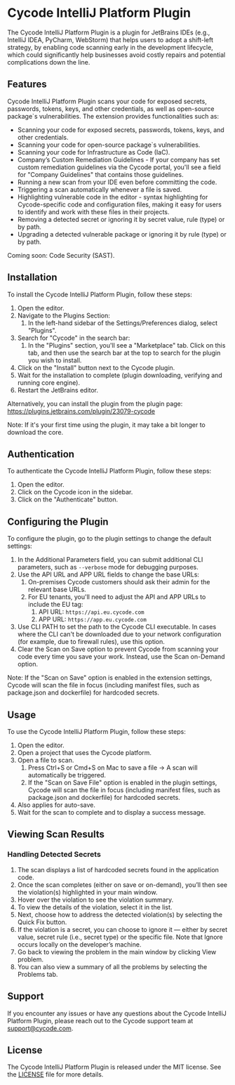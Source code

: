 # Cycode IntelliJ Platform Plugin

<!-- Plugin description -->

The Cycode IntelliJ Platform Plugin is a plugin for JetBrains IDEs (e.g., IntelliJ IDEA, PyCharm, WebStorm) that helps
users to adopt a shift-left strategy, by enabling code scanning early in the development lifecycle, which could
significantly help businesses avoid costly repairs and potential complications down the line.

## Features

Cycode IntelliJ Platform Plugin scans your code for exposed secrets, passwords, tokens, keys, and other credentials, as
well as open-source package`s vulnerabilities.
The extension provides functionalities such as:

* Scanning your code for exposed secrets, passwords, tokens, keys, and other credentials.
* Scanning your code for open-source package`s vulnerabilities.
* Scanning your code for Infrastructure as Code (IaC).
* Company’s Custom Remediation Guidelines - If your company has set custom remediation guidelines via the Cycode portal, you'll see a field for "Company Guidelines" that contains those guidelines.
* Running a new scan from your IDE even before committing the code.
* Triggering a scan automatically whenever a file is saved.
* Highlighting vulnerable code in the editor - syntax highlighting for Cycode-specific code and configuration files,
  making it easy for users to identify and work with these files in their projects.
* Removing a detected secret or ignoring it by secret value, rule (type) or by path.
* Upgrading a detected vulnerable package or ignoring it by rule (type) or by path.

Coming soon: Code Security (SAST).

## Installation

To install the Cycode IntelliJ Platform Plugin, follow these steps:

1. Open the editor.
2. Navigate to the Plugins Section:
    1. In the left-hand sidebar of the Settings/Preferences dialog, select "Plugins".
3. Search for "Cycode" in the search bar:
    1. In the "Plugins" section, you'll see a "Marketplace" tab.
       Click on this tab, and then use the search bar at the top to search for the plugin you wish to install.
4. Click on the "Install" button next to the Cycode plugin.
5. Wait for the installation to complete (plugin downloading, verifying and running core engine).
6. Restart the JetBrains editor.

Alternatively, you can install the plugin from the plugin page: https://plugins.jetbrains.com/plugin/23079-cycode

Note: If it's your first time using the plugin, it may take a bit longer to download the core.

## Authentication

To authenticate the Cycode IntelliJ Platform Plugin, follow these steps:

1. Open the editor.
2. Click on the Cycode icon in the sidebar.
3. Click on the "Authenticate" button.

## Configuring the Plugin

To configure the plugin, go to the plugin settings to change the default settings:

1. In the Additional Parameters field, you can submit additional CLI parameters, such as `--verbose` mode for debugging
   purposes.
2. Use the API URL and APP URL fields to change the base URLs:
    1. On-premises Cycode customers should ask their admin for the relevant base URLs.
    2. For EU tenants, you'll need to adjust the API and APP URLs to include the EU tag:
       1. API URL: `https://api.eu.cycode.com`
       2. APP URL: `https://app.eu.cycode.com`
3. Use CLI PATH to set the path to the Cycode CLI executable. In cases where the CLI can't be downloaded due to your
   network configuration (for example, due to firewall rules), use this option.
4. Clear the Scan on Save option to prevent Cycode from scanning your code every time you save your work. Instead, use
   the Scan on-Demand option.

Note: If the "Scan on Save" option is enabled in the extension settings, Cycode will scan the file in focus
(including manifest files, such as package.json and dockerfile) for hardcoded secrets.

## Usage

To use the Cycode IntelliJ Platform Plugin, follow these steps:

1. Open the editor.
2. Open a project that uses the Cycode platform.
3. Open a file to scan.
    1. Press Ctrl+S or Cmd+S on Mac to save a file → A scan will automatically be triggered.
    2. If the "Scan on Save File" option is enabled in the plugin settings, Cycode will scan the file in focus
       (including manifest files, such as package.json and dockerfile) for hardcoded secrets.
4. Also applies for auto-save.
5. Wait for the scan to complete and to display a success message.

## Viewing Scan Results

### Handling Detected Secrets

1. The scan displays a list of hardcoded secrets found in the application code.
2. Once the scan completes (either on save or on-demand), you’ll then see the violation(s) highlighted in your main
   window.
3. Hover over the violation to see the violation summary.
4. To view the details of the violation, select it in the list.
5. Next, choose how to address the detected violation(s) by selecting the Quick Fix button.
6. If the violation is a secret, you can choose to ignore it — either by secret value,
   secret rule (i.e., secret type) or the specific file.
   Note that Ignore occurs locally on the developer’s machine.
7. Go back to viewing the problem in the main window by clicking View problem.
8. You can also view a summary of all the problems by selecting the Problems tab.

## Support

If you encounter any issues or have any questions about the Cycode IntelliJ Platform Plugin, please reach out to the
Cycode support team at support@cycode.com.

## License

The Cycode IntelliJ Platform Plugin is released under the MIT license.
See the [LICENSE](https://github.com/cycodehq/intellij-platform-plugin/blob/main/LICENSE) file for more details.

<!-- Plugin description end -->
